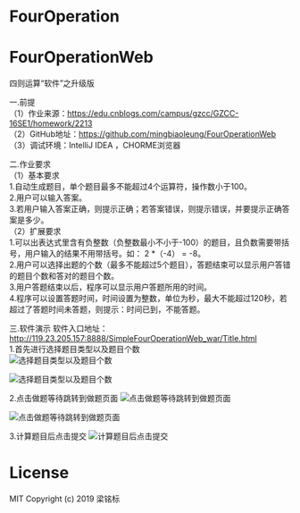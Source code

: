 # FourOperation

# FourOperationWeb
四则运算“软件”之升级版

一.前提  
（1）作业来源：https://edu.cnblogs.com/campus/gzcc/GZCC-16SE1/homework/2213  
（2）GitHub地址：https://github.com/mingbiaoleung/FourOperationWeb  
（3）调试环境：IntelliJ IDEA ，CHORME浏览器  

二.作业要求  
（1）基本要求  
   1.自动生成题目，单个题目最多不能超过4个运算符，操作数小于100。  
   2.用户可以输入答案。  
   3.若用户输入答案正确，则提示正确；若答案错误，则提示错误，并要提示正确答案是多少。  
（2）扩展要求  
    1.可以出表达式里含有负整数（负整数最小不小于-100）的题目，且负数需要带括号，用户输入的结果不用带括号。如： 2 *（-4） = -8。  
    2.用户可以选择出题的个数（最多不能超过5个题目），答题结束可以显示用户答错的题目个数和答对的题目个数。  
    3.用户答题结束以后，程序可以显示用户答题所用的时间。  
    4.程序可以设置答题时间，时间设置为整数，单位为秒，最大不能超过120秒，若超过了答题时间未答题，则提示：时间已到，不能答题。  
    
三.软件演示
软件入口地址：http://119.23.205.157:8888/SimpleFourOperationWeb_war/Title.html  
1.首先进行选择题目类型以及题目个数  
![选择题目类型以及题目个数](https://github.com/mingbiaoleung/FourOperation/blob/FourOperationWeb/SimpleFourOperationWeb/src/main/webapp/images/1.png)

![选择题目类型以及题目个数](https://github.com/mingbiaoleung/FourOperation/blob/FourOperationWeb/SimpleFourOperationWeb/src/main/webapp/images/2.png)

2.点击做题等待跳转到做题页面
![点击做题等待跳转到做题页面](https://github.com/mingbiaoleung/FourOperation/blob/FourOperationWeb/SimpleFourOperationWeb/src/main/webapp/images/3.png)

![点击做题等待跳转到做题页面](https://github.com/mingbiaoleung/FourOperation/blob/FourOperationWeb/SimpleFourOperationWeb/src/main/webapp/images/4.png)

3.计算题目后点击提交
![计算题目后点击提交](https://github.com/mingbiaoleung/FourOperation/blob/FourOperationWeb/SimpleFourOperationWeb/src/main/webapp/images/5.png)

# License
MIT Copyright (c) 2019 梁铭标
